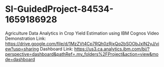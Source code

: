 # SI-GuidedProject-84534-1659186928
Agriculture Data Analytics in Crop Yield Estimation using IBM Cognos
Video Demonstration Link: https://drive.google.com/file/d/1MzZVt4Cp7RQh0zRjxQq2bSOObJxlN2yJ/view?usp=sharing
Dashboard Link: https://us3.ca.analytics.ibm.com/bi/?perspective=dashboard&pathRef=.my_folders%2FProject&action=view&mode=dashboard
